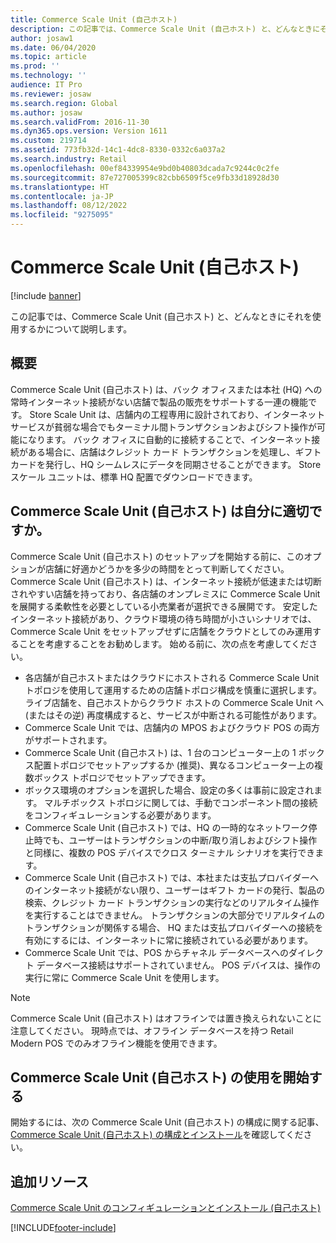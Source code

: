 ```yaml
---
title: Commerce Scale Unit (自己ホスト)
description: この記事では、Commerce Scale Unit (自己ホスト) と、どんなときにそれを使用するかについて説明します。
author: josaw1
ms.date: 06/04/2020
ms.topic: article
ms.prod: ''
ms.technology: ''
audience: IT Pro
ms.reviewer: josaw
ms.search.region: Global
ms.author: josaw
ms.search.validFrom: 2016-11-30
ms.dyn365.ops.version: Version 1611
ms.custom: 219714
ms.assetid: 773fb32d-14c1-4dc8-8330-0332c6a037a2
ms.search.industry: Retail
ms.openlocfilehash: 00ef84339954e9bd0b40803dcada7c9244c0c2fe
ms.sourcegitcommit: 87e727005399c82cbb6509f5ce9fb33d18928d30
ms.translationtype: HT
ms.contentlocale: ja-JP
ms.lasthandoff: 08/12/2022
ms.locfileid: "9275095"
---
```

# <a name="commerce-scale-unit-self-hosted"></a>Commerce Scale Unit (自己ホスト)

[!include [banner](../includes/banner.md)]

この記事では、Commerce Scale Unit (自己ホスト) と、どんなときにそれを使用するかについて説明します。

## <a name="overview"></a>概要

Commerce Scale Unit (自己ホスト) は、バック オフィスまたは本社 (HQ) への常時インターネット接続がない店舗で製品の販売をサポートする一連の機能です。 Store Scale Unit は、店舗内の工程専用に設計されており、インターネット サービスが貧弱な場合でもターミナル間トランザクションおよびシフト操作が可能になります。 バック オフィスに自動的に接続することで、インターネット接続がある場合に、店舗はクレジット カード トランザクションを処理し、ギフト カードを発行し、HQ シームレスにデータを同期させることができます。 Store スケール ユニットは、標準 HQ 配置でダウンロードできます。

## <a name="is-commerce-scale-unit-self-hosted-right-for-you"></a>Commerce Scale Unit (自己ホスト) は自分に適切ですか。

Commerce Scale Unit (自己ホスト) のセットアップを開始する前に、このオプションが店舗に好適かどうかを多少の時間をとって判断してください。 Commerce Scale Unit (自己ホスト) は、インターネット接続が低速または切断されやすい店舗を持っており、各店舗のオンプレミスに Commerce Scale Unit を展開する柔軟性を必要としている小売業者が選択できる展開です。 安定したインターネット接続があり、クラウド環境の待ち時間が小さいシナリオでは、Commerce Scale Unit をセットアップせずに店舗をクラウドとしてのみ運用することを考慮することをお勧めします。 始める前に、次の点を考慮してください。

-   各店舗が自己ホストまたはクラウドにホストされる Commerce Scale Unit トポロジを使用して運用するための店舗トポロジ構成を慎重に選択します。 ライブ店舗を、自己ホストからクラウド ホストの Commerce Scale Unit へ (またはその逆) 再度構成すると、サービスが中断される可能性があります。
-   Commerce Scale Unit では、店舗内の MPOS およびクラウド POS の両方がサポートされます。
-   Commerce Scale Unit (自己ホスト) は、1 台のコンピューター上の 1 ボックス配置トポロジでセットアップするか (推奨)、異なるコンピューター上の複数ボックス トポロジでセットアップできます。
-   ボックス環境のオプションを選択した場合、設定の多くは事前に設定されます。 マルチボックス トポロジに関しては、手動でコンポーネント間の接続をコンフィギュレーションする必要があります。
-   Commerce Scale Unit (自己ホスト) では、HQ の一時的なネットワーク停止時でも、ユーザーはトランザクションの中断/取り消しおよびシフト操作と同様に、複数の POS デバイスでクロス ターミナル シナリオを実行できます。
-   Commerce Scale Unit (自己ホスト) では、本社または支払プロバイダーへのインターネット接続がない限り、ユーザーはギフト カードの発行、製品の検索、クレジット カード トランザクションの実行などのリアルタイム操作を実行することはできません。 トランザクションの大部分でリアルタイムのトランザクションが関係する場合、 HQ または支払プロバイダーへの接続を有効にするには、インターネットに常に接続されている必要があります。
-   Commerce Scale Unit では、POS からチャネル データベースへのダイレクト データベース接続はサポートされていません。 POS デバイスは、操作の実行に常に Commerce Scale Unit を使用します。

> [!NOTE]
> Commerce Scale Unit (自己ホスト) はオフラインでは置き換えられないことに注意してください。 現時点では、オフライン データベースを持つ Retail Modern POS でのみオフライン機能を使用できます。 

## <a name="get-started-with-commerce-scale-unit-self-hosted"></a>Commerce Scale Unit (自己ホスト) の使用を開始する

開始するには、次の Commerce Scale Unit (自己ホスト) の構成に関する記事、[Commerce Scale Unit (自己ホスト) の構成とインストール](retail-store-scale-unit-configuration-installation.md)を確認してください。

## <a name="additional-resources"></a>追加リソース

[Commerce Scale Unit のコンフィギュレーションとインストール (自己ホスト)](retail-store-scale-unit-configuration-installation.md)



[!INCLUDE[footer-include](../../includes/footer-banner.md)]
